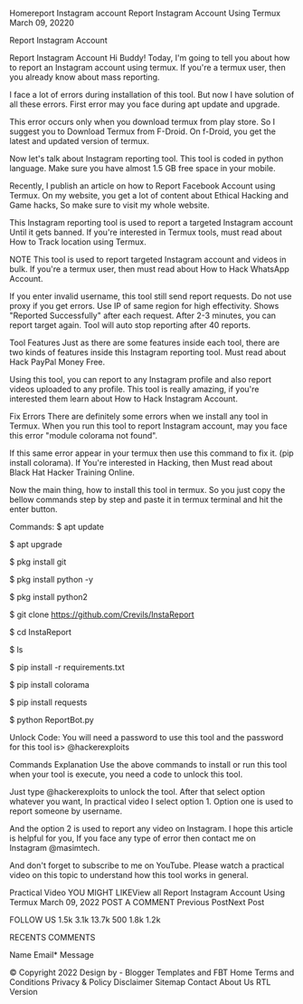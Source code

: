 
Homereport Instagram account
Report Instagram Account Using Termux
March 09, 20220
 

Report Instagram Account

Report Instagram Account
Hi Buddy! Today, I'm going to tell you about how to report an Instagram account using termux. If you're a termux user, then you already know about mass reporting.

I face a lot of errors during installation of this tool. But now I have solution of all these errors. First error may you face during apt update and upgrade. 

This error occurs only when you download termux from play store. So I suggest you to Download Termux from F-Droid. On f-Droid, you get the latest and updated version of termux.

Now let's talk about Instagram reporting tool. This tool is coded in python language. Make sure you have almost 1.5 GB free space in your mobile.


 

Recently, I publish an article on how to Report Facebook Account using Termux. On my website, you get a lot of content about Ethical Hacking and Game hacks, So make sure to visit my whole website.

This Instagram reporting tool is used to report a targeted Instagram account Until it gets banned. If you're interested in Termux tools, must read about How to Track location using Termux.

NOTE
This tool is used to report targeted Instagram account and videos in bulk. If you're a termux user, then must read about How to Hack WhatsApp Account. 


 

If you enter invalid username, this tool still send report requests.
Do not use proxy if you get errors.
Use IP of same region for high effectivity.
Shows "Reported Successfully" after each request.
After 2-3 minutes, you can report target again.
Tool will auto stop reporting after 40 reports.

Tool Features
Just as there are some features inside each tool, there are two kinds of features inside this Instagram reporting tool. Must read about Hack PayPal Money Free.


 

Using this tool, you can report to any Instagram profile and also report videos uploaded to any profile. This tool is really amazing, if you're interested them learn about How to Hack Instagram Account.

Fix Errors
There are definitely some errors when we install any tool in Termux. When you run this tool to report Instagram account, may you face this error "module colorama not found".

If this same error appear in your termux then use this command to fix it. (pip install colorama). If You're interested in Hacking, then Must read about Black Hat Hacker Training Online.


 

Now the main thing, how to install this tool in termux. So you just copy the bellow commands step by step and paste it in termux terminal and hit the enter button. 

Commands:
$ apt update

$ apt upgrade

$ pkg install git

$ pkg install python -y

$ pkg install python2

$ git clone https://github.com/Crevils/InstaReport

$ cd InstaReport

$ ls

$ pip install -r requirements.txt

$ pip install colorama

$ pip install requests

$ python ReportBot.py

Unlock Code:
You will need a password to use this tool and the password for this tool is> @hackerexploits


 

Commands Explanation
Use the above commands to install or run this tool when your tool is execute, you need a code to unlock this tool. 

Just type @hackerexploits to unlock the tool. After that select option whatever you want, In practical video I select option 1. Option one is used to report someone by username.

And the option 2 is used to report any video on Instagram. I hope this article is helpful for you, If you face any type of error then contact me on Instagram @masimtech.

And don't forget to subscribe to me on YouTube. Please watch a practical video on this topic to understand how this tool works in general. 

Practical Video
YOU MIGHT LIKEView all
Report Instagram Account Using Termux
March 09, 2022
POST A COMMENT
Previous PostNext Post

 FOLLOW US
1.5k
3.1k
13.7k
500
1.8k
1.2k

 
RECENTS
COMMENTS

Name
Email*
Message 

 
 
 
 
© Copyright 2022 
Design by - Blogger Templates and FBT
Home Terms and Conditions Privacy & Policy Disclaimer Sitemap Contact About Us RTL Version
